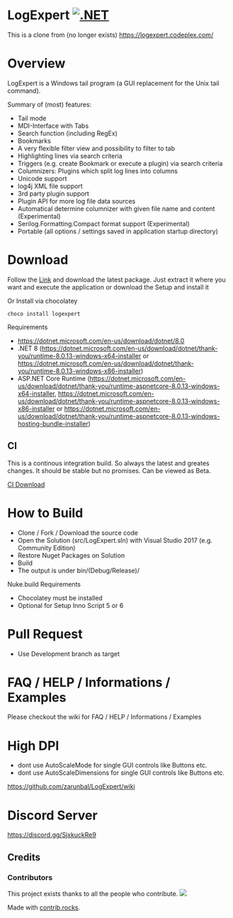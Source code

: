 # LogExpert [![.NET](https://github.com/LogExperts/LogExpert/actions/workflows/test_dotnet.yml/badge.svg)](https://github.com/LogExperts/LogExpert/actions/workflows/test_dotnet.yml)

This is a clone from (no longer exists) https://logexpert.codeplex.com/

# Overview
LogExpert is a Windows tail program (a GUI replacement for the Unix tail command).

Summary of (most) features:

* Tail mode
* MDI-Interface with Tabs
* Search function (including RegEx)
* Bookmarks
* A very flexible filter view and possibility to filter to tab
* Highlighting lines via search criteria
* Triggers (e.g. create Bookmark or execute a plugin) via search criteria
* Columnizers: Plugins which split log lines into columns
* Unicode support
* log4j XML file support
* 3rd party plugin support
* Plugin API for more log file data sources
* Automatical determine columnizer with given file name and content (Experimental)
* Serilog.Formatting.Compact format support (Experimental)
* Portable (all options / settings saved in application startup directory)

# Download
Follow the [Link](https://github.com/zarunbal/LogExpert/releases/latest) and download the latest package. Just extract it where you want and execute the application or download the Setup and install it

Or Install via chocolatey

```choco install logexpert```

Requirements
- https://dotnet.microsoft.com/en-us/download/dotnet/8.0
- .NET 8 (https://dotnet.microsoft.com/en-us/download/dotnet/thank-you/runtime-8.0.13-windows-x64-installer or https://dotnet.microsoft.com/en-us/download/dotnet/thank-you/runtime-8.0.13-windows-x86-installer) 
- ASP.NET Core Runtime (https://dotnet.microsoft.com/en-us/download/dotnet/thank-you/runtime-aspnetcore-8.0.13-windows-x64-installer, https://dotnet.microsoft.com/en-us/download/dotnet/thank-you/runtime-aspnetcore-8.0.13-windows-x86-installer or https://dotnet.microsoft.com/en-us/download/dotnet/thank-you/runtime-aspnetcore-8.0.13-windows-hosting-bundle-installer)

## CI
This is a continous integration build. So always the latest and greates changes. It should be stable but no promises. Can be viewed as Beta.

[CI Download](https://ci.appveyor.com/project/Zarunbal/logexpert)

# How to Build

- Clone / Fork / Download the source code
- Open the Solution (src/LogExpert.sln) with Visual Studio 2017 (e.g. Community Edition)
- Restore Nuget Packages on Solution
- Build
- The output is under bin/(Debug/Release)/

Nuke.build Requirements
- Chocolatey must be installed
- Optional for Setup Inno Script 5 or 6

# Pull Request
- Use Development branch as target

# FAQ / HELP / Informations / Examples
Please checkout the wiki for FAQ / HELP / Informations / Examples

# High DPI
- dont use AutoScaleMode for single GUI controls like Buttons etc.
- dont use AutoScaleDimensions for single GUI controls like Buttons etc.

https://github.com/zarunbal/LogExpert/wiki

# Discord Server
https://discord.gg/SjxkuckRe9

## Credits
### Contributors

This project exists thanks to all the people who contribute.
<a href="https://github.com/zarunbal/LogExpert/graphs/contributors">
  <img src="https://contrib.rocks/image?repo=zarunbal/LogExpert" />
</a>

Made with [contrib.rocks](https://contrib.rocks).
